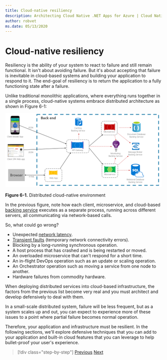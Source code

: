 ```yaml
---
title: Cloud-native resiliency
description: Architecting Cloud Native .NET Apps for Azure | Cloud Native Resiliency
author: robvet
ms.date: 05/13/2020
---
```


# Cloud-native resiliency

Resiliency is the ability of your system to react to failure and still remain functional. It isn't about avoiding failure. But it's about accepting that failure is inevitable in cloud-based systems and building your application to respond to it. The end-goal of resiliency is to return the application to a fully functioning state after a failure.

Unlike traditional monolithic applications, where everything runs together in a single process, cloud-native systems embrace distributed architecture as shown in Figure 6-1:

![Distributed cloud-native environment](./media/distributed-cloud-native-environment.png)

**Figure 6-1.** Distributed cloud-native environment

In the previous figure, note how each client, microservice, and cloud-based [backing service](https://12factor.net/backing-services) executes as a separate process, running across different servers, all communicating via network-based calls.

So, what could go wrong?

- Unexpected [network latency](https://www.techopedia.com/definition/8553/network-latency).
- [Transient faults](https://docs.microsoft.com/azure/architecture/best-practices/transient-faults)
    (temporary network connectivity errors).
- Blocking by a long-running synchronous operation.
- A host process that has crashed and is being restarted or moved.
- An overloaded microservice that can't respond for a short time.
- An in-flight DevOps operation such as an update or scaling operation.
- An Orchestrator operation such as moving a service from one node to another.
- Hardware failures from commodity hardware.

When deploying distributed services into cloud-based infrastructure, the factors from the previous list become very real and you must architect and develop defensively to deal with them.

In a small-scale distributed system, failure will be less frequent, but as a system scales up and out, you can expect to experience more of these issues to a point where partial failure becomes normal operation.

Therefore, your application and infrastructure must be resilient. In the following sections, we'll explore defensive techniques that you can add to your application and built-in cloud features that you can leverage to help bullet-proof your user's experience.

>[!div class="step-by-step"]
>[Previous](elastic-search-in-azure.md)
>[Next](application-resiliency-patterns.md)
